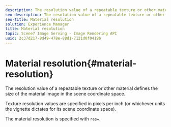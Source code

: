 ```yaml
---
description: The resolution value of a repeatable texture or other material defines the size of the material image in the scene coordinate space.
seo-description: The resolution value of a repeatable texture or other material defines the size of the material image in the scene coordinate space.
seo-title: Material resolution
solution: Experience Manager
title: Material resolution
topic: Scene7 Image Serving - Image Rendering API
uuid: 2c37d217-8d49-478e-88d1-7121d0f0419b
---
```


# Material resolution{#material-resolution}

The resolution value of a repeatable texture or other material defines the size of the material image in the scene coordinate space.

Texture resolution values are specified in pixels per inch (or whichever units the vignette dictates for its scene coordinate space).

The material resolution is specified with `res=`. 
